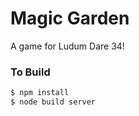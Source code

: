 # Magic Garden #

A game for Ludum Dare 34!

### To Build ###

```bash
$ npm install
$ node build server
```
